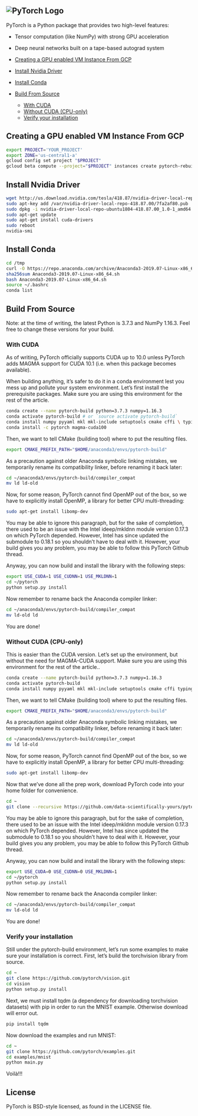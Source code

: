 ![PyTorch Logo](https://i.ibb.co/7nMS8yz/nvidia-pytorch.png)
----------------------------------------------------------------------------------------------

PyTorch is a Python package that provides two high-level features:
- Tensor computation (like NumPy) with strong GPU acceleration
- Deep neural networks built on a tape-based autograd system

- [Creating a GPU enabled VM Instance From GCP](#Creating-a-GPU-enabled-VM-Instance-From-GCP)
- [Install Nvidia Driver](#Install-Nvidia-Driver)
- [Install Conda](#Install-Conda)
- [Build From Source](#Build-From-Source)
  - [With CUDA](#)
  - [Without CUDA (CPU-only)](#)
  - [Verify your installation](#)

## Creating a GPU enabled VM Instance From GCP

```bash
export PROJECT='YOUR_PROJECT'
export ZONE='us-central1-a'
gcloud config set project "$PROJECT"
gcloud beta compute --project="$PROJECT" instances create pytorch-rebuild --zone="$ZONE" --machine-type=n1-standard-4 --subnet=default --network-tier=PREMIUM --maintenance-policy=TERMINATE --scopes=https://www.googleapis.com/auth/cloud-platform --accelerator=type=nvidia-tesla-k80,count=1 --tags=http-server,https-server --image=ubuntu-minimal-1804-bionic-v20190814 --image-project=ubuntu-os-cloud --boot-disk-size=30GB --boot-disk-type=pd-standard --boot-disk-device-name=pytorch-rebuild --reservation-affinity=any
```

## Install Nvidia Driver

```bash
wget http://us.download.nvidia.com/tesla/418.87/nvidia-driver-local-repo-ubuntu1804-418.87.00_1.0-1_amd64.deb
sudo apt-key add /var/nvidia-driver-local-repo-418.87.00/7fa2af80.pub
sudo dpkg -i nvidia-driver-local-repo-ubuntu1804-418.87.00_1.0-1_amd64.deb
sudo apt-get update
sudo apt-get install cuda-drivers
sudo reboot
nvidia-smi
```

## Install Conda

```bash
cd /tmp
curl -O https://repo.anaconda.com/archive/Anaconda3-2019.07-Linux-x86_64.sh
sha256sum Anaconda3-2019.07-Linux-x86_64.sh
bash Anaconda3-2019.07-Linux-x86_64.sh
source ~/.bashrc
conda list
```

## Build From Source

Note: at the time of writing, the latest Python is 3.7.3 and NumPy 1.16.3. Feel free to change these versions for your build.


### With CUDA

As of writing, PyTorch officially supports CUDA up to 10.0 unless PyTorch 
adds MAGMA support for CUDA 10.1 (i.e. when this package becomes available).

When building anything, it’s safer to do it in a conda environment lest you mess 
up and pollute your system environment. Let’s first install the prerequisite packages.
Make sure you are using this environment for the rest of the article.

```bash
conda create --name pytorch-build python=3.7.3 numpy=1.16.3
conda activate pytorch-build # or `source activate pytorch-build`
conda install numpy pyyaml mkl mkl-include setuptools cmake cffi \ typing
conda install -c pytorch magma-cuda100
```

Then, we want to tell CMake (building tool) where to put the resulting files.

```bash
export CMAKE_PREFIX_PATH="$HOME/anaconda3/envs/pytorch-build"
```

As a precaution against older Anaconda symbolic linking mistakes, we 
temporarily rename its compatibility linker, before renaming it back later:

```bash
cd ~/anaconda3/envs/pytorch-build/compiler_compat
mv ld ld-old
```

Now, for some reason, PyTorch cannot find OpenMP out of the box, so we 
have to explicitly install OpenMP, a library for better CPU multi-threading:

```bash
sudo apt-get install libomp-dev
```

You may be able to ignore this paragraph, but for the sake of completion, 
there used to be an issue with the Intel ideep/mkldnn module version 0.17.3 
on which PyTorch depended. However, Intel has since updated the submodule to 0.18.1 
so you shouldn’t have to deal with it. However, your build gives you any problem, 
you may be able to follow this PyTorch Github thread.

Anyway, you can now build and install the library with the following steps:

```bash
export USE_CUDA=1 USE_CUDNN=1 USE_MKLDNN=1
cd ~/pytorch
python setup.py install
```

Now remember to rename back the Anaconda compiler linker:

```bash
cd ~/anaconda3/envs/pytorch-build/compiler_compat
mv ld-old ld
```

You are done!

### Without CUDA (CPU-only)

This is easier than the CUDA version. Let’s set up the environment, but 
without the need for MAGMA-CUDA support. Make sure you are using this 
environment for the rest of the article..

```bash
conda create --name pytorch-build python=3.7.3 numpy=1.16.3
conda activate pytorch-build
conda install numpy pyyaml mkl mkl-include setuptools cmake cffi typing
```

Then, we want to tell CMake (building tool) where to put the resulting files.

```bash
export CMAKE_PREFIX_PATH="$HOME/anaconda3/envs/pytorch-build"
```

As a precaution against older Anaconda symbolic linking mistakes, we 
temporarily rename its compatibility linker, before renaming it back later:

```bash
cd ~/anaconda3/envs/pytorch-build/compiler_compat
mv ld ld-old
```

Now, for some reason, PyTorch cannot find OpenMP out of the box, so we 
have to explicitly install OpenMP, a library for better CPU multi-threading:

```bash
sudo apt-get install libomp-dev
```

Now that we’ve done all the prep work, download PyTorch code into your home folder for convenience.

```bash
cd ~
git clone --recursive https://github.com/data-scientifically-yours/pytorch.git
```

You may be able to ignore this paragraph, but for the sake of completion, 
there used to be an issue with the Intel ideep/mkldnn module version 
0.17.3 on which PyTorch depended. However, Intel has since updated the 
submodule to 0.18.1 so you shouldn’t have to deal with it. However, your 
build gives you any problem, you may be able to follow this PyTorch Github 
thread.

Anyway, you can now build and install the library with the following steps:

```bash
export USE_CUDA=0 USE_CUDNN=0 USE_MKLDNN=1
cd ~/pytorch
python setup.py install
```

Now remember to rename back the Anaconda compiler linker:

```bash
cd ~/anaconda3/envs/pytorch-build/compiler_compat
mv ld-old ld
```

You are done!

### Verify your installation

Still under the pytorch-build environment, let’s run some examples to make 
sure your installation is correct. First, let’s build the torchvision library from 
source.

```bash
cd ~
git clone https://github.com/pytorch/vision.git
cd vision
python setup.py install
```

Next, we must install tqdm (a dependency for downloading torchvision datasets) 
with pip in order to run the MNIST example. Otherwise download will error out.

```bash
pip install tqdm
```

Now download the examples and run MNIST:

```bash
cd ~
git clone https://github.com/pytorch/examples.git
cd examples/mnist
python main.py
```

Voilà!!!


## License

PyTorch is BSD-style licensed, as found in the LICENSE file.
